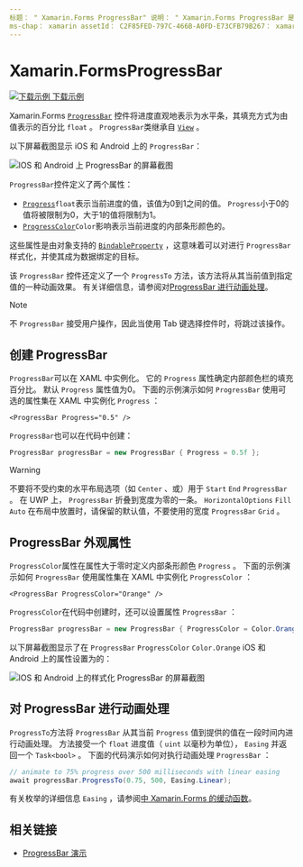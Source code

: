 ```yaml
---
标题： " Xamarin.Forms ProgressBar" 说明： " Xamarin.Forms ProgressBar 是一个控件，它以可视方式将进度表示为基于 float 属性填充的水平条。"
ms-chap： xamarin assetId： C2F85FED-797C-466B-A0FD-E73CFB79B267： xamarin 窗体作者： profexorgeek： jusjohns ms. 日期：07/09/2019 非 loc： [ Xamarin.Forms ， Xamarin.Essentials ]
---
```


# <a name="xamarinforms-progressbar"></a>Xamarin.FormsProgressBar
[![下载示例](~/media/shared/download.png) 下载示例](https://docs.microsoft.com/samples/xamarin/xamarin-forms-samples/userinterface-progressbardemos/)

Xamarin.Forms [`ProgressBar`](xref:Xamarin.Forms.ProgressBar) 控件将进度直观地表示为水平条，其填充方式为由值表示的百分比 `float` 。 `ProgressBar`类继承自 [`View`](xref:Xamarin.Forms.View) 。

以下屏幕截图显示 iOS 和 Android 上的 `ProgressBar`：

![IOS 和 Android 上 ProgressBar 的屏幕截图](progressbar-images/progressbars-default.png "IOS 和 Android 上的 ProgressBar")

`ProgressBar`控件定义了两个属性：

* [`Progress`](xref:Xamarin.Forms.ProgressBar.Progress)`float`表示当前进度的值，该值为0到1之间的值。 `Progress`小于0的值将被限制为0，大于1的值将限制为1。
* [`ProgressColor`](xref:Xamarin.Forms.ProgressBar.ProgressColor)`Color`影响表示当前进度的内部条形颜色的。

这些属性是由对象支持的 [`BindableProperty`](xref:Xamarin.Forms.BindableProperty) ，这意味着可以对进行 `ProgressBar` 样式化，并使其成为数据绑定的目标。

该 `ProgressBar` 控件还定义了一个 `ProgressTo` 方法，该方法将从其当前值到指定值的一种动画效果。 有关详细信息，请参阅对[ProgressBar 进行动画处理](#animate-a-progressbar)。

> [!NOTE]
> 不 `ProgressBar` 接受用户操作，因此当使用 Tab 键选择控件时，将跳过该操作。

## <a name="create-a-progressbar"></a>创建 ProgressBar

`ProgressBar`可以在 XAML 中实例化。 它的 `Progress` 属性确定内部颜色栏的填充百分比。 默认 `Progress` 属性值为0。 下面的示例演示如何 `ProgressBar` 使用可选的属性集在 XAML 中实例化 `Progress` ：

```xaml
<ProgressBar Progress="0.5" />
```

`ProgressBar`也可以在代码中创建：

```csharp
ProgressBar progressBar = new ProgressBar { Progress = 0.5f };
```

> [!WARNING]
> 不要将不受约束的水平布局选项（如 `Center` 、或）用于 `Start` `End` `ProgressBar` 。 在 UWP 上， `ProgressBar` 折叠到宽度为零的一条。 `HorizontalOptions` `Fill` `Auto` 在布局中放置时，请保留的默认值，不要使用的宽度 `ProgressBar` `Grid` 。

## <a name="progressbar-appearance-properties"></a>ProgressBar 外观属性

`ProgressColor`属性在属性大于零时定义内部条形颜色 `Progress` 。 下面的示例演示如何 `ProgressBar` 使用属性集在 XAML 中实例化 `ProgressColor` ：

```xaml
<ProgressBar ProgressColor="Orange" />
```

`ProgressColor`在代码中创建时，还可以设置属性 `ProgressBar` ：

```csharp
ProgressBar progressBar = new ProgressBar { ProgressColor = Color.Orange };
```

以下屏幕截图显示了在 `ProgressBar` `ProgressColor` `Color.Orange` iOS 和 Android 上的属性设置为的：

![IOS 和 Android 上的样式化 ProgressBar 的屏幕截图](progressbar-images/progressbars-styled.png "IOS 和 Android 上的 ProgressBar 样式")

## <a name="animate-a-progressbar"></a>对 ProgressBar 进行动画处理

`ProgressTo`方法将 `ProgressBar` 从其当前 `Progress` 值到提供的值在一段时间内进行动画处理。 方法接受一个 `float` 进度值（ `uint` 以毫秒为单位）， `Easing` 并返回一个 `Task<bool>` 。 下面的代码演示如何对执行动画处理 `ProgressBar` ：

```csharp
// animate to 75% progress over 500 milliseconds with linear easing
await progressBar.ProgressTo(0.75, 500, Easing.Linear);
```

有关枚举的详细信息 `Easing` ，请参阅[中 Xamarin.Forms 的缓动函数](~/xamarin-forms/user-interface/animation/easing.md)。

## <a name="related-links"></a>相关链接

* [ProgressBar 演示](https://docs.microsoft.com/samples/xamarin/xamarin-forms-samples/userinterface-progressbardemos/)
